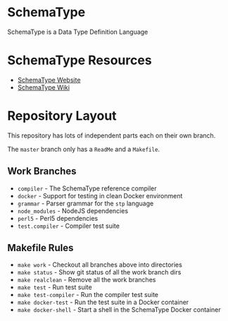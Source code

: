 SchemaType
==========

SchemaType is a Data Type Definition Language

# SchemaType Resources

* [SchemaType Website](http://schematype.org)
* [SchemaType Wiki](https://github.com/schematype/schematype/wiki)

# Repository Layout

This repository has lots of independent parts each on their own branch.

The `master` branch only has a `ReadMe` and a `Makefile`.

## Work Branches

* `compiler` - The SchemaType reference compiler
* `docker` - Support for testing in clean Docker environment
* `grammar` - Parser grammar for the `stp` language
* `node_modules` - NodeJS dependencies
* `perl5` - Perl5 dependencies
* `test.compiler` - Compiler test suite

## Makefile Rules

* `make work` - Checkout all branches above into directories
* `make status` - Show git status of all the work branch dirs
* `make realclean` - Remove all the work branches
* `make test` - Run test suite
* `make test-compiler` - Run the compiler test suite
* `make docker-test` - Run the test suite in a Docker container
* `make docker-shell` - Start a shell in the SchemaType Docker container
